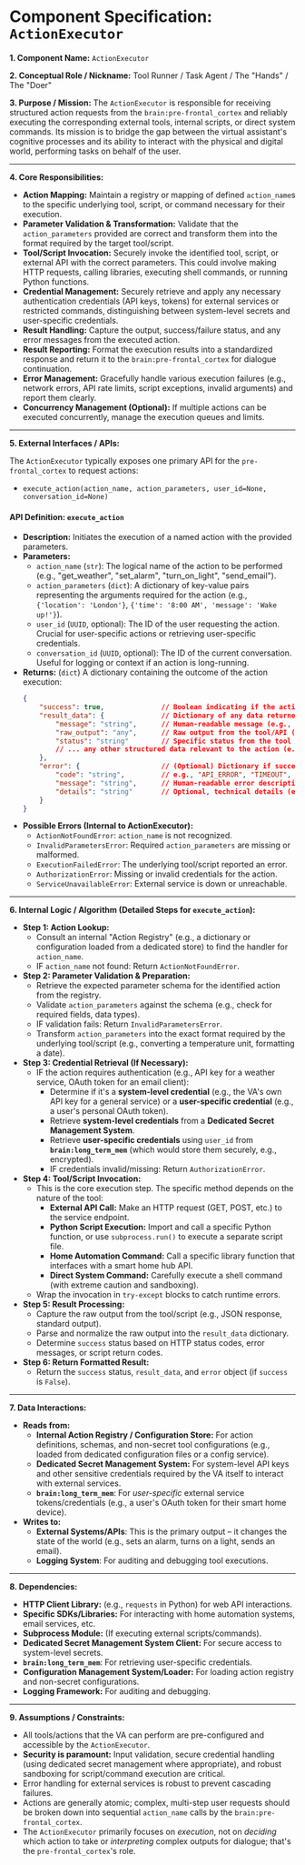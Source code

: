 # Component Specification: `ActionExecutor`

**1. Component Name:** `ActionExecutor`

**2. Conceptual Role / Nickname:** Tool Runner / Task Agent / The "Hands" / The "Doer"

**3. Purpose / Mission:**
The `ActionExecutor` is responsible for receiving structured action requests from the `brain:pre-frontal_cortex` and reliably executing the corresponding external tools, internal scripts, or direct system commands. Its mission is to bridge the gap between the virtual assistant's cognitive processes and its ability to interact with the physical and digital world, performing tasks on behalf of the user.

---

**4. Core Responsibilities:**

* **Action Mapping:** Maintain a registry or mapping of defined `action_name`s to the specific underlying tool, script, or command necessary for their execution.
* **Parameter Validation & Transformation:** Validate that the `action_parameters` provided are correct and transform them into the format required by the target tool/script.
* **Tool/Script Invocation:** Securely invoke the identified tool, script, or external API with the correct parameters. This could involve making HTTP requests, calling libraries, executing shell commands, or running Python functions.
* **Credential Management:** Securely retrieve and apply any necessary authentication credentials (API keys, tokens) for external services or restricted commands, distinguishing between system-level secrets and user-specific credentials.
* **Result Handling:** Capture the output, success/failure status, and any error messages from the executed action.
* **Result Reporting:** Format the execution results into a standardized response and return it to the `brain:pre-frontal_cortex` for dialogue continuation.
* **Error Management:** Gracefully handle various execution failures (e.g., network errors, API rate limits, script exceptions, invalid arguments) and report them clearly.
* **Concurrency Management (Optional):** If multiple actions can be executed concurrently, manage the execution queues and limits.

---

**5. External Interfaces / APIs:**

The `ActionExecutor` typically exposes one primary API for the `pre-frontal_cortex` to request actions:

* `execute_action(action_name, action_parameters, user_id=None, conversation_id=None)`

#### API Definition: `execute_action`

* **Description:** Initiates the execution of a named action with the provided parameters.
* **Parameters:**
    * `action_name` (`str`): The logical name of the action to be performed (e.g., "get_weather", "set_alarm", "turn_on_light", "send_email").
    * `action_parameters` (`dict`): A dictionary of key-value pairs representing the arguments required for the action (e.g., `{'location': 'London'}`, `{'time': '8:00 AM', 'message': 'Wake up!'}`).
    * `user_id` (`UUID`, optional): The ID of the user requesting the action. Crucial for user-specific actions or retrieving user-specific credentials.
    * `conversation_id` (`UUID`, optional): The ID of the current conversation. Useful for logging or context if an action is long-running.
* **Returns:** (`dict`) A dictionary containing the outcome of the action execution:
    ```json
    {
        "success": true,              // Boolean indicating if the action completed without error.
        "result_data": {              // Dictionary of any data returned by the action.
            "message": "string",      // Human-readable message (e.g., "Weather is 20C")
            "raw_output": "any",      // Raw output from the tool/API (e.g., JSON response)
            "status": "string"        // Specific status from the tool (e.g., "booked", "failed_auth")
            // ... any other structured data relevant to the action (e.g., "temperature": 20)
        },
        "error": {                    // (Optional) Dictionary if success is False.
            "code": "string",         // e.g., "API_ERROR", "TIMEOUT", "SCRIPT_FAILED"
            "message": "string",      // Human-readable error description
            "details": "string"       // Optional, technical details (e.g., stack trace snippet)
        }
    }
    ```
* **Possible Errors (Internal to ActionExecutor):**
    * `ActionNotFoundError`: `action_name` is not recognized.
    * `InvalidParametersError`: Required `action_parameters` are missing or malformed.
    * `ExecutionFailedError`: The underlying tool/script reported an error.
    * `AuthorizationError`: Missing or invalid credentials for the action.
    * `ServiceUnavailableError`: External service is down or unreachable.

---

**6. Internal Logic / Algorithm (Detailed Steps for `execute_action`):**

* **Step 1: Action Lookup:**
    * Consult an internal "Action Registry" (e.g., a dictionary or configuration loaded from a dedicated store) to find the handler for `action_name`.
    * IF `action_name` not found: Return `ActionNotFoundError`.
* **Step 2: Parameter Validation & Preparation:**
    * Retrieve the expected parameter schema for the identified action from the registry.
    * Validate `action_parameters` against the schema (e.g., check for required fields, data types).
    * IF validation fails: Return `InvalidParametersError`.
    * Transform `action_parameters` into the exact format required by the underlying tool/script (e.g., converting a temperature unit, formatting a date).
* **Step 3: Credential Retrieval (If Necessary):**
    * IF the action requires authentication (e.g., API key for a weather service, OAuth token for an email client):
        * Determine if it's a **system-level credential** (e.g., the VA's own API key for a general service) or a **user-specific credential** (e.g., a user's personal OAuth token).
        * Retrieve **system-level credentials** from a **Dedicated Secret Management System**.
        * Retrieve **user-specific credentials** using `user_id` from **`brain:long_term_mem`** (which would store them securely, e.g., encrypted).
        * IF credentials invalid/missing: Return `AuthorizationError`.
* **Step 4: Tool/Script Invocation:**
    * This is the core execution step. The specific method depends on the nature of the tool:
        * **External API Call:** Make an HTTP request (GET, POST, etc.) to the service endpoint.
        * **Python Script Execution:** Import and call a specific Python function, or use `subprocess.run()` to execute a separate script file.
        * **Home Automation Command:** Call a specific library function that interfaces with a smart home hub API.
        * **Direct System Command:** Carefully execute a shell command (with extreme caution and sandboxing).
    * Wrap the invocation in `try-except` blocks to catch runtime errors.
* **Step 5: Result Processing:**
    * Capture the raw output from the tool/script (e.g., JSON response, standard output).
    * Parse and normalize the raw output into the `result_data` dictionary.
    * Determine `success` status based on HTTP status codes, error messages, or script return codes.
* **Step 6: Return Formatted Result:**
    * Return the `success` status, `result_data`, and `error` object (if `success` is `False`).

---

**7. Data Interactions:**

* **Reads from:**
    * **Internal Action Registry / Configuration Store:** For action definitions, schemas, and non-secret tool configurations (e.g., loaded from dedicated configuration files or a config service).
    * **Dedicated Secret Management System:** For system-level API keys and other sensitive credentials required by the VA itself to interact with external services.
    * **`brain:long_term_mem`**: For *user-specific* external service tokens/credentials (e.g., a user's OAuth token for their smart home device).
* **Writes to:**
    * **External Systems/APIs**: This is the primary output – it changes the state of the world (e.g., sets an alarm, turns on a light, sends an email).
    * **Logging System**: For auditing and debugging tool executions.

---

**8. Dependencies:**

* **HTTP Client Library:** (e.g., `requests` in Python) for web API interactions.
* **Specific SDKs/Libraries:** For interacting with home automation systems, email services, etc.
* **Subprocess Module:** (If executing external scripts/commands).
* **Dedicated Secret Management System Client:** For secure access to system-level secrets.
* **`brain:long_term_mem`**: For retrieving user-specific credentials.
* **Configuration Management System/Loader:** For loading action registry and non-secret configurations.
* **Logging Framework:** For auditing and debugging.

---

**9. Assumptions / Constraints:**

* All tools/actions that the VA can perform are pre-configured and accessible by the `ActionExecutor`.
* **Security is paramount:** Input validation, secure credential handling (using dedicated secret management where appropriate), and robust sandboxing for script/command execution are critical.
* Error handling for external services is robust to prevent cascading failures.
* Actions are generally atomic; complex, multi-step user requests should be broken down into sequential `action_name` calls by the `brain:pre-frontal_cortex`.
* The `ActionExecutor` primarily focuses on *execution*, not on *deciding* which action to take or *interpreting* complex outputs for dialogue; that's the `pre-frontal_cortex`'s role.